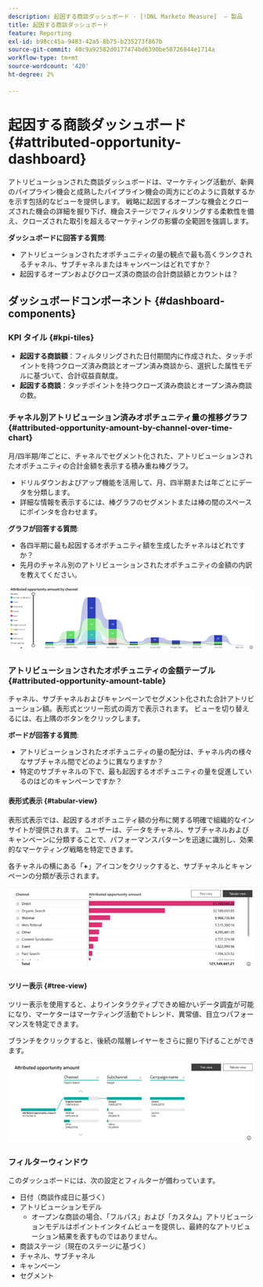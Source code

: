 ```yaml
---
description: 起因する商談ダッシュボード - [!DNL Marketo Measure]  – 製品
title: 起因する商談ダッシュボード
feature: Reporting
exl-id: b98cc45a-9483-42a5-8b75-b235273f867b
source-git-commit: 40c9a92582d0177474bd6390be58726844e1714a
workflow-type: tm+mt
source-wordcount: '420'
ht-degree: 2%

---
```


# 起因する商談ダッシュボード {#attributed-opportunity-dashboard}

アトリビューションされた商談ダッシュボードは、マーケティング活動が、新興のパイプライン機会と成熟したパイプライン機会の両方にどのように貢献するかを示す包括的なビューを提供します。 戦略に起因するオープンな機会とクローズされた機会の詳細を掘り下げ、機会ステージでフィルタリングする柔軟性を備え、クローズされた取引を超えるマーケティングの影響の全範囲を強調します。

**ダッシュボードに回答する質問**:

* アトリビューションされたオポチュニティの量の観点で最も高くランクされるチャネル、サブチャネルまたはキャンペーンはどれですか？
* 起因するオープンおよびクローズ済の商談の合計商談額とカウントは？

## ダッシュボードコンポーネント {#dashboard-components}

### KPI タイル {#kpi-tiles}

* **起因する商談額**：フィルタリングされた日付期間内に作成された、タッチポイントを持つクローズ済み商談とオープン済み商談から、選択した属性モデルに基づいて、合計収益貢献度。
* **起因する商談**：タッチポイントを持つクローズ済み商談とオープン済み商談の数。

### チャネル別アトリビューション済みオポチュニティ量の推移グラフ {#attributed-opportunity-amount-by-channel-over-time-chart}

月/四半期/年ごとに、チャネルでセグメント化された、アトリビューションされたオポチュニティの合計金額を表示する積み重ね棒グラフ。

* ドリルダウンおよびアップ機能を活用して、月、四半期または年ごとにデータを分類します。
* 詳細な情報を表示するには、棒グラフのセグメントまたは棒の間のスペースにポインタを合わせます。

**グラフが回答する質問**:

* 各四半期に最も起因するオポチュニティ額を生成したチャネルはどれですか？
* 先月のチャネル別のアトリビューションされたオポチュニティの金額の内訳を教えてください。

![](assets/attributed-opportunity-dashboard-1.png)

### アトリビューションされたオポチュニティの金額テーブル {#attributed-opportunity-amount-table}

チャネル、サブチャネルおよびキャンペーンでセグメント化された合計アトリビューション額。表形式とツリー形式の両方で表示されます。 ビューを切り替えるには、右上隅のボタンをクリックします。

**ボードが回答する質問**:

* アトリビューションされたオポチュニティの量の配分は、チャネル内の様々なサブチャネル間でどのように異なりますか？
* 特定のサブチャネルの下で、最も起因するオポチュニティの量を促進しているのはどのキャンペーンですか？

#### 表形式表示 {#tabular-view}

表形式表示では、起因するオポチュニティ額の分布に関する明確で組織的なインサイトが提供されます。 ユーザーは、データをチャネル、サブチャネルおよびキャンペーンに分類することで、パフォーマンスパターンを迅速に識別し、効果的なマーケティング戦略を特定できます。

各チャネルの横にある「**+**」アイコンをクリックすると、サブチャネルとキャンペーンの分類が表示されます。

![](assets/attributed-opportunity-dashboard-2.png)

#### ツリー表示 {#tree-view}

ツリー表示を使用すると、よりインタラクティブできめ細かいデータ調査が可能になり、マーケターはマーケティング活動でトレンド、異常値、目立つパフォーマンスを特定できます。

ブランチをクリックすると、後続の階層レイヤーをさらに掘り下げることができます。

![](assets/attributed-opportunity-dashboard-3.png)

### フィルターウィンドウ

このダッシュボードには、次の設定とフィルターが備わっています。

* 日付（商談作成日に基づく）
* アトリビューションモデル
   * オープンな商談の場合、「フルパス」および「カスタム」アトリビューションモデルはポイントインタイムビューを提供し、最終的なアトリビューション結果を表すものではありません。
* 商談ステージ（現在のステージに基づく）
* チャネル、サブチャネル
* キャンペーン
* セグメント

